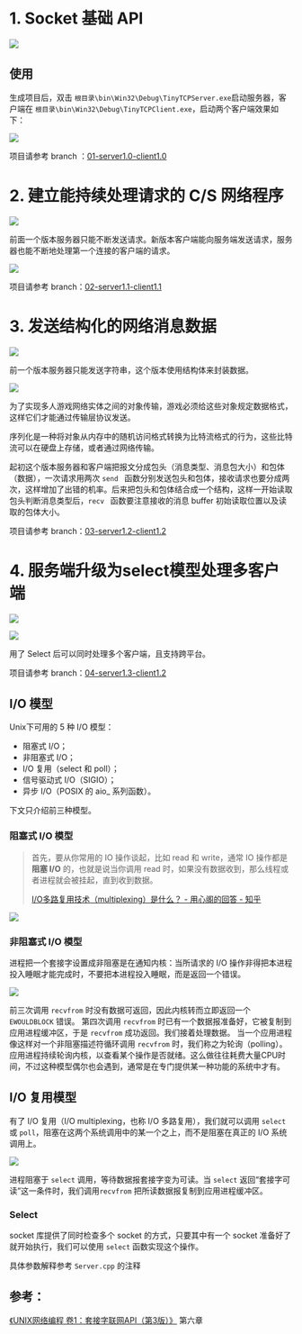 # 1. Socket 基础 API

![](https://i.loli.net/2019/06/30/5d18097310d1e94392.png)

## 使用

生成项目后，双击 `根目录\bin\Win32\Debug\TinyTCPServer.exe`启动服务器，客户端在 `根目录\bin\Win32\Debug\TinyTCPClient.exe`，启动两个客户端效果如下：

![](https://i.loli.net/2019/06/30/5d180a159178922393.png)

项目请参考 branch ：[01-server1.0-client1.0](https://github.com/Latias94/CppGameServerFromScratch/tree/01-server1.0-client1.0)

# 2. 建立能持续处理请求的 C/S 网络程序

![](https://i.loli.net/2019/06/30/5d180ac4bedfb83305.png)

前面一个版本服务器只能不断发送请求。新版本客户端能向服务端发送请求，服务器也能不断地处理第一个连接的客户端的请求。

![](https://i.loli.net/2019/06/30/5d1816ca39a6852989.png)

项目请参考 branch：[02-server1.1-client1.1](https://github.com/Latias94/CppGameServerFromScratch/tree/02-server1.1-client1.1)

# 3. 发送结构化的网络消息数据

![](C:\Users\narut\AppData\Roaming\Typora\typora-user-images\1561871313076.png)

前一个版本服务器只能发送字符串，这个版本使用结构体来封装数据。

![](https://i.loli.net/2019/07/01/5d19541bd4e9045671.png)

为了实现多人游戏网络实体之间的对象传输，游戏必须给这些对象规定数据格式，这样它们才能通过传输层协议发送。

序列化是一种将对象从内存中的随机访问格式转换为比特流格式的行为，这些比特流可以在硬盘上存储，或者通过网络传输。

起初这个版本服务器和客户端把报文分成包头（消息类型、消息包大小）和包体（数据），一次请求用两次 `send ` 函数分别发送包头和包体，接收请求也要分成两次，这样增加了出错的机率。后来把包头和包体结合成一个结构，这样一开始读取包头判断消息类型后，`recv ` 函数要注意接收的消息 buffer 初始读取位置以及读取的包体大小。

项目请参考 branch：[03-server1.2-client1.2](https://github.com/Latias94/CppGameServerFromScratch/tree/03-server1.2-client1.2)

# 4. 服务端升级为select模型处理多客户端

![](https://i.loli.net/2019/07/01/5d19b897f237976923.png)

![](https://i.loli.net/2019/07/02/5d1ad18dc881255704.png)

用了 Select 后可以同时处理多个客户端，且支持跨平台。

项目请参考 branch：[04-server1.3-client1.2](https://github.com/Latias94/CppGameServerFromScratch/tree/04-server1.3-client1.2)

## I/O 模型

Unix下可用的 5 种 I/O 模型：

* 阻塞式 I/O；
* 非阻塞式 I/O；
* I/O 复用（select 和 poll）；
* 信号驱动式 I/O（SIGIO）；
* 异步 I/O（POSIX 的 aio_ 系列函数）。

下文只介绍前三种模型。

### 阻塞式 I/O 模型

> 首先，要从你常用的 IO 操作谈起，比如 read 和 write，通常 IO 操作都是**阻塞 I/O** 的，也就是说当你调用 read 时，如果没有数据收到，那么线程或者进程就会被挂起，直到收到数据。
>
> [I/O多路复用技术（multiplexing）是什么？ - 用心阁的回答 - 知乎](https://www.zhihu.com/question/28594409/answer/74003996)

![](https://i.loli.net/2019/07/01/5d19c2788c28c67037.png)

### 非阻塞式 I/O 模型

进程把一个套接字设置成非阻塞是在通知内核：当所请求的 I/O 操作非得把本进程投入睡眠才能完成时，不要把本进程投入睡眠，而是返回一个错误。

![](C:\Users\narut\AppData\Roaming\Typora\typora-user-images\1561969374542.png)

前三次调用 `recvfrom` 时没有数据可返回，因此内核转而立即返回一个`EWOULDBLOCK` 错误。
第四次调用 `recvfrom` 时已有一个数据报准备好，它被复制到应用进程缓冲区，于是 `recvfrom` 成功返回。我们接着处理数据。
当一个应用进程像这样对一个非阻塞描述符循环调用 `recvfrom` 时，我们称之为轮询（polling）。应用进程持续轮询内核，以查看某个操作是否就绪。这么做往往耗费大量CPU时间，不过这种模型偶尔也会遇到，通常是在专门提供某一种功能的系统中才有。

## I/O 复用模型

有了 I/O 复用（I/O multiplexing，也称 I/O 多路复用），我们就可以调用 `select` 或 `poll`，阻塞在这两个系统调用中的某一个之上，而不是阻塞在真正的 I/O 系统调用上。

![](https://i.loli.net/2019/07/01/5d19c51713f8c17499.png)

进程阻塞于 `select` 调用，等待数据报套接字变为可读。当 `select` 返回“套接字可读”这一条件时，我们调用`recvfrom` 把所读数据报复制到应用进程缓冲区。

### Select

socket 库提供了同时检查多个 socket 的方式，只要其中有一个 socket 准备好了就开始执行，我们可以使用 `select` 函数实现这个操作。

具体参数解释参考 `Server.cpp` 的注释

## 参考：

[《UNIX网络编程 卷1：套接字联网API（第3版）》](https://book.douban.com/subject/26434583/) 第六章